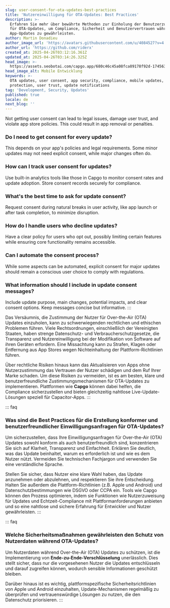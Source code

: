 ```yaml
---
slug: user-consent-for-ota-updates-best-practices
title: 'Nutzereinwilligung für OTA-Updates: Best Practices'
description: >-
  Erfahren Sie mehr über bewährte Methoden zur Einholung der Benutzerzustimmung
  für OTA-Updates, um Compliance, Sicherheit und Benutzervertrauen während
  App-Updates zu gewährleisten.
author: Martin Donadieu
author_image_url: 'https://avatars.githubusercontent.com/u/4084527?v=4'
author_url: 'https://github.com/riderx'
created_at: 2025-04-26T03:12:16.361Z
updated_at: 2025-04-26T03:14:26.325Z
head_image: >-
  https://assets.seobotai.com/capgo.app/680c46c45a08fca89178f92d-1745637266325.jpg
head_image_alt: Mobile Entwicklung
keywords: >-
  OTA updates, user consent, app security, compliance, mobile updates, data
  protection, user trust, update notifications
tag: 'Development, Security, Updates'
published: true
locale: de
next_blog: ''
---
```

Not getting user consent can lead to legal issues, damage user trust, and violate app store policies. This could result in app removal or penalties.

### Do I need to get consent for every update?

This depends on your app's policies and legal requirements. Some minor updates may not need explicit consent, while major changes often do.

### How can I track user consent for updates?

Use built-in analytics tools like those in Capgo to monitor consent rates and update adoption. Store consent records securely for compliance.

### What's the best time to ask for update consent?

Request consent during natural breaks in user activity, like app launch or after task completion, to minimize disruption.

### How do I handle users who decline updates?

Have a clear policy for users who opt out, possibly limiting certain features while ensuring core functionality remains accessible.

### Can I automate the consent process?

While some aspects can be automated, explicit consent for major updates should remain a conscious user choice to comply with regulations.

### What information should I include in update consent messages?

Include update purpose, main changes, potential impacts, and clear consent options. Keep messages concise but informative.
:::

Das Versäumnis, die Zustimmung der Nutzer für Over-the-Air (OTA) Updates einzuholen, kann zu schwerwiegenden rechtlichen und ethischen Problemen führen. Viele Rechtsordnungen, einschließlich der Vereinigten Staaten, haben strenge Datenschutz- und Verbraucherschutzgesetze, die Transparenz und Nutzereinwilligung bei der Modifikation von Software auf ihren Geräten erfordern. Eine Missachtung kann zu Strafen, Klagen oder Entfernung aus App Stores wegen Nichteinhaltung der Plattform-Richtlinien führen.

Über rechtliche Risiken hinaus kann das Aktualisieren von Apps ohne Nutzerzustimmung das Vertrauen der Nutzer schädigen und dem Ruf Ihrer Marke schaden. Um diese Risiken zu vermeiden, ist es am besten, klare und benutzerfreundliche Zustimmungsmechanismen für OTA-Updates zu implementieren. Plattformen wie **Capgo** können dabei helfen, die Compliance sicherzustellen und bieten gleichzeitig nahtlose Live-Update-Lösungen speziell für Capacitor-Apps.
:::

::: faq
### Was sind die Best Practices für die Erstellung konformer und benutzerfreundlicher Einwilligungsanfragen für OTA-Updates?

Um sicherzustellen, dass Ihre Einwilligungsanfragen für Over-the-Air (OTA) Updates sowohl konform als auch benutzerfreundlich sind, konzentrieren Sie sich auf Klarheit, Transparenz und Einfachheit. Erklären Sie deutlich, was das Update beinhaltet, warum es erforderlich ist und wie es dem Nutzer nützt. Vermeiden Sie technischen Fachjargon und verwenden Sie eine verständliche Sprache.

Stellen Sie sicher, dass Nutzer eine klare Wahl haben, das Update anzunehmen oder abzulehnen, und respektieren Sie ihre Entscheidung. Halten Sie außerdem die Plattform-Richtlinien (z.B. Apple und Android) und Datenschutzbestimmungen wie DSGVO oder CCPA ein. Tools wie Capgo können den Prozess optimieren, indem sie Funktionen wie Nutzerzuweisung für Updates und Echtzeit-Compliance mit Plattformanforderungen anbieten und so eine nahtlose und sichere Erfahrung für Entwickler und Nutzer gewährleisten.
:::

::: faq
### Welche Sicherheitsmaßnahmen gewährleisten den Schutz von Nutzerdaten während OTA-Updates?

Um Nutzerdaten während Over-the-Air (OTA) Updates zu schützen, ist die Implementierung von **Ende-zu-Ende-Verschlüsselung** unerlässlich. Dies stellt sicher, dass nur die vorgesehenen Nutzer die Updates entschlüsseln und darauf zugreifen können, wodurch sensible Informationen geschützt bleiben.

Darüber hinaus ist es wichtig, plattformspezifische Sicherheitsrichtlinien von Apple und Android einzuhalten, Update-Mechanismen regelmäßig zu überprüfen und vertrauenswürdige Lösungen zu nutzen, die den Datenschutz priorisieren.
:::
